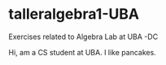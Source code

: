 # talleralgebra1-UBA
Exercises related to Algebra Lab at UBA -DC

Hi, am a CS student at UBA. I like pancakes.
